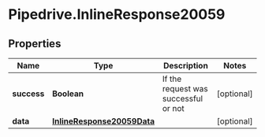 # Pipedrive.InlineResponse20059

## Properties

Name | Type | Description | Notes
------------ | ------------- | ------------- | -------------
**success** | **Boolean** | If the request was successful or not | [optional] 
**data** | [**InlineResponse20059Data**](InlineResponse20059Data.md) |  | [optional] 


